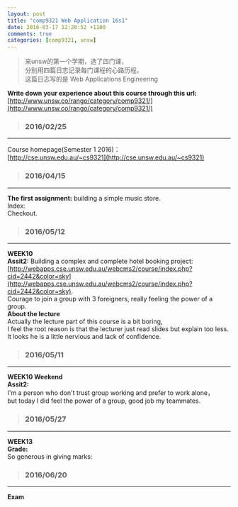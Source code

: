 ```yaml
---
layout: post
title: "comp9321 Web Application 16s1"
date: 2016-03-17 12:20:52 +1100
comments: true
categories: [comp9321, unsw]
---
```


>来unsw的第一个学期，选了四门课，    
分别用四篇日志记录每门课程的心路历程。       
这篇日志写的是 Web Applications Engineering   

<!--more-->


**Write down your experience about this course through this url:**     
[http://www.unsw.co/rango/category/comp9321/](http://www.unsw.co/rango/category/comp9321/)   


>### 2016/02/25 ###
----------
Course homepage(Semester 1 2016)：    
[http://cse.unsw.edu.au/~cs9321](http://cse.unsw.edu.au/~cs9321)     
 

>### 2016/04/15 ###
----------
**The first assignment:** building a simple music store.   
Index:   
<img style="max-height:300px" class="lazy" data-original="/images/blog/160301_comp9321/index.jpg">    
Checkout.   
<img style="max-height:300px" class="lazy" data-original="/images/blog/160301_comp9321/checkout.jpg">   
 

>### 2016/05/12 ###
----------
**WEEK10**   
**Assit2:** Building a complex and complete hotel booking project:    
[http://webapps.cse.unsw.edu.au/webcms2/course/index.php?cid=2442&color=sky](http://webapps.cse.unsw.edu.au/webcms2/course/index.php?cid=2442&color=sky).    
Courage to join a group with 3 foreigners, really feeling the power of a group.   
**About the lecture**    
Actually the lecture part of this course is a bit boring,     
I feel the root reason is that the lecturer just read slides but explain too less.    
It looks he is a little nervious and lack of confidence.    


>### 2016/05/11 ###
----------
**WEEK10 Weekend**    
**Assit2:**   
I'm a person who don't trust group working and prefer to work alone，    
but today I did feel the power of a group, good job my teammates.     
<img style="max-height:350px" class="lazy" data-original="/images/blog/160506_diary/9321_group.jpg"> 
 

>### 2016/05/27 ###
----------
**WEEK13**    
**Grade:**   
So generous in giving marks:     
<img style="max-height:237px" class="lazy" data-original="/images/blog/160301_comp9321/marks.jpg">    
 

>### 2016/06/20 ###
----------
**Exam**   

 
